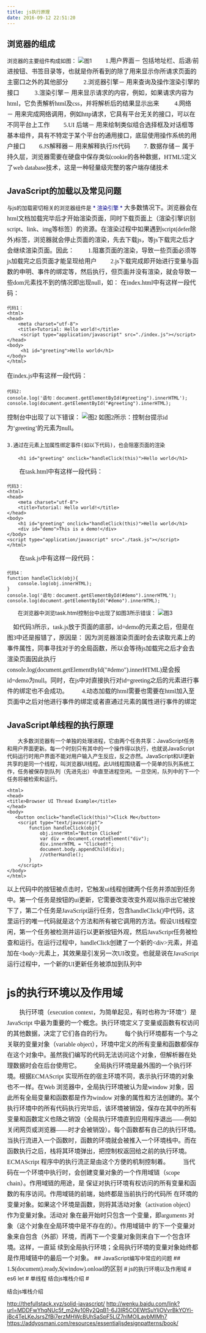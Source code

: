 ```yaml
---
title: js执行原理
date: 2016-09-12 22:51:20
---
```

## 浏览器的组成 ##
浏览器的主要组件构成如图：
  ![图1](/css/images/js/1.png)
   <font  size=3 face="黑体" style="line-height:28px">
　　1.用户界面－ 包括地址栏、后退/前进按钮、书签目录等，也就是你所看到的除了用来显示你所请求页面的主窗口之外的其他部分 
　　2.浏览器引擎－ 用来查询及操作渲染引擎的接口 
　　3.渲染引擎－ 用来显示请求的内容，例如，如果请求内容为html，它负责解析html及css，并将解析后的结果显示出来 
　　4.网络－ 用来完成网络调用，例如http请求，它具有平台无关的接口，可以在不同平台上工作
　　5.UI 后端－ 用来绘制类似组合选择框及对话框等基本组件，具有不特定于某个平台的通用接口，底层使用操作系统的用户接口
　　6.JS解释器－ 用来解释执行JS代码
　　7. 数据存储－ 属于持久层，浏览器需要在硬盘中保存类似cookie的各种数据，HTML5定义了web database技术，这是一种轻量级完整的客户端存储技术
</font>

## JavaScript的加载以及常见问题 ##
与js的加载密切相关的浏览器组件是 <font color="#00008B"> * 渲染引擎 * </font>
  <font  size=3 face="黑体" style="line-height:28px">
大多数情况下。浏览器会在html文档加载完毕后才开始渲染页面，同时下载页面上（渲染引擎识别script、link、img等标签）的资源。在渲染过程中如果遇到script(defer除外)标签，浏览器就会停止页面的渲染，先去下载js，等js下载完之后才会继续渲染页面。因此：
　　1.阻塞页面的渲染，导致一些页面必须等js加载完之后页面才能呈现给用户
　　2.js下载完成即开始进行变量与函数的申明、事件的绑定等，然后执行，但页面并没有渲染，就会导致一些dom元素找不到的情况即出现null，如：
在index.html中有这样一段代码：

</font>

    代码1：
    <html>
    <head>
        <meta charset="utf-8">
        <title>Tutorial: Hello world!</title>
         <script type="application/javascript" src="./index.js"></script>
    </head>
    <body>
         <h1 id="greeting">Hello world</h1>
    </body>
    </html>

 <font  size=3 face="黑体" style="line-height:30px">

在index.js中有这样一段代码：

</font>

    代码2:
    console.log('语句：document.getElementById(#greeting").innerHTML');
    console.log(document.getElementById("#greeting").innerHTML);

 <font  size=3 face="黑体" style="line-height:28px">

控制台中出现了以下错误：
![图2](/css/images/js/2.png)
如图2所示：控制台提示id为‘greeting’的元素为null。

    3.通过在元素上加属性绑定事件(如以下代码)，也会阻塞页面的渲染
</font>

        <h1 id="greeting" onclick="handleClick(this)">Hello world</h1>
 <font  size=3 face="黑体" style="line-height:28px">
　　在task.html中有这样一段代码：
</font>

    代码3：
    <html>
    <head>
        <meta charset="utf-8">
        <title>Tutorial: Hello world!</title>
    </head>
    <body>
        <h1 id="greeting" onclick="handleClick(this)">Hello world</h1>
        <div id="demo">This is a demo!</div>
    </body>
    <script type="application/javascript" src="./task.js"></script>
    </html>

<font  size=3 face="黑体" style="line-height:28px">
　　在task.js中有这样一段代码：
</font>

    代码4：
    function handleClick(obj){
        console.log(obj.innerHTML);
    }
    console.log('语句：document.getElementById(#demo").innerHTML');
    console.log(document.getElementById("#demo").innerHTML);

　　在浏览器中浏览task.html控制台中出现了如图3所示错误：
![图3](/css/images/js/3.png)

<font  size=3 face="黑体" style="line-height:28px">
　如代码3所示，task.js放于页面的底部，id=demo的元素之后，但是在图3中还是报错了，原因是： 因为浏览器渲染页面时会去读取元素上的事件属性，同事寻找对于的全局函数，所以会等待js加载完之后才会去渲染页面因此执行console.log(document.getElementById("#demo").innerHTML)是会报id=demo为null。同时，在js中对直接执行对id=greeting之后的元素进行事件的绑定也不会成功。

</font>

  <font  size=3 face="黑体" style="line-height:28px">
　　4.动态加载的html需要也需要在html加入至页面中之后对他进行事件的绑定或者直通过元素的属性进行事件的绑定
</font>

## JavaScript单线程的执行原理 ##
　　大多数浏览器有一个单独的处理进程，它由两个任务共享：JavaScript任务和用户界面更新。每一个时刻只有其中的一个操作得以执行，也就说JavaScript代码运行时用户界面不能对用户输入产生反应，反之亦然。JavaScript和UI更新共享的是同一个线程，叫浏览器UI线程。此UI线程围绕着一个简单的队列系统工作，任务被保存到队列（先进先出）中直至进程空闲。一旦空闲，队列中的下一个任务将被检索和运行。

    <html>
    <head>
    <title>Browser UI Thread Example</title>
    </head>
    <body>
       <button onclick="handleClick(this)">Click Me</button>
        <script type="text/javascript">
            function handleClick(obj){
                obj.innerHtml="Button Clicked"
                var div = document.createElement("div");
                div.innerHTML = "Clicked!";
                document.body.appendChild(div);
                //otherHandle();
            }
        </script>
    </body>
    </html>
<font  size=3 face="黑体" style="line-height:28px">
以上代码中的按钮被点击时，它触发ui线程创建两个任务并添加到任务中。第一个任务是按钮的ui更新，它需要改变改变外观以指示出它被按下了，第二个任务是JavaScript运行任务，包含handleClick()中代码，这里运行的唯一代码就是这个方法和所有被它调用的方法。假设UI线程空闲，第一个任务被检测并运行以更新按钮外观，然后JavaScript任务被检查和运行。在运行过程中，handleClick创建了一个新的&lt;div&gt;元素，并追加在&lt;body&gt;元素上，其效果是引发另一次UI改变。也就是说在JavaScript运行过程中，一个新的UI更新任务被添加到队列中
</font>

# js的执行环境以及作用域 #
<font  size=3 face="黑体" style="line-height:28px">
　　执行环境（execution context，为简单起见，有时也称为“环境”）是JavaScript 中最为重要的一个概念。执行环境定义了变量或函数有权访问的其他数据，决定了它们各自的行为。
　　每个执行环境都有一个与之关联的变量对象（variable object），环境中定义的所有变量和函数都保存在这个对象中。虽然我们编写的代码无法访问这个对象，但解析器在处理数据时会在后台使用它。
　　全局执行环境是最外围的一个执行环境。根据ECMAScript 实现所在的宿主环境不同，表示执行环境的对象也不一样。在Web 浏览器中，全局执行环境被认为是window 对象，因此所有全局变量和函数都是作为window 对象的属性和方法创建的。某个执行环境中的所有代码执行完毕后，该环境被销毁，保存在其中的所有变量和函数定义也随之销毁（全局执行环境直到应用程序退出——例如关闭网页或浏览器——时才会被销毁）。每个函数都有自己的执行环境。当执行流进入一个函数时，函数的环境就会被推入一个环境栈中。而在函数执行之后，栈将其环境弹出，把控制权返回给之前的执行环境。ECMAScript 程序中的执行流正是由这个方便的机制控制着。
　　当代码在一个环境中执行时，会创建变量对象的一个作用域链（scope chain）。作用域链的用途，是
保证对执行环境有权访问的所有变量和函数的有序访问。作用域链的前端，始终都是当前执行的代码所
在环境的变量对象。如果这个环境是函数，则将其活动对象（activation object）作为变量对象。活动对
象在最开始时只包含一个变量，即arguments 对象（这个对象在全局环境中是不存在的）。作用域链中
的下一个变量对象来自包含（外部）环境，而再下一个变量对象则来自下一个包含环境。这样，一直延
续到全局执行环境；全局执行环境的变量对象始终都是作用域链中的最后一个对象。
</font>
## JavaScript编写中常应的问题 ##
  <font  size=3 face="黑体" style="line-height:28px">
　　1.$(document).ready,$(window).onload的区别
  </font>
# js的执行环境以及作用域 #
   es6 let
# 单线程 结合js堆栈介绍 #

 结合js堆栈介绍



http://thefullstack.xyz/solid-javascript/
http://wenku.baidu.com/link?url=MDDFwYhqNUc5f_m2Ay10Ry2QqB1-6J3IR5COEWtSuYljOVvrBkYOYi-jBc4TeLKeJsrsZfBi7erzMHWcBUhSaSpF5LlZ7nlMOlLaybMlMh7
https://addyosmani.com/resources/essentialjsdesignpatterns/book/
